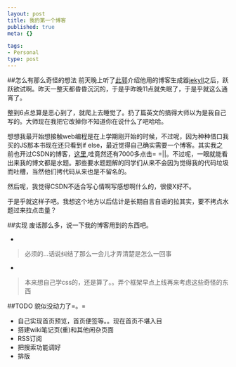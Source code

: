 ```yaml
--- 
layout: post
title: 我的第一个博客
published: true
meta: {}

tags: 
- Personal
type: post
---
```


##怎么有那么奇怪的想法
前天晚上听了[此郭](http://guoang.github.com)介绍他用的博客生成器[jekyll](https://github.com/mojombo/jekyll)之后，跃跃欲试啊。昨天一整天都昏昏沉沉的，于是乎昨晚11点就失眠了，于是乎就这么通宵了。

整到6点总算是恶心到了，就爬上去睡觉了。扔了篇英文的搞得大师以为是我自己写的。大师现在我把它改掉你不知道你在说什么了吧哈哈。

想想我最开始想接触web编程是在上学期刚开始的时候，不过呢，因为种种借口我买的JS那本书现在还只看到if else，最近觉得自己确实需要一个博客。其实我之前也开过CSDN的博客，[这里](http://blog.csdn.net/rptotal),哇竟然还有7000多点击= =||。不过呢，一眼就能看出来我的博文都是水题。那些要水题题解的同学们从来不会因为觉得我的代码垃圾而吐槽，当然他们拷代码从来也是不留名的。

然后呢，我觉得CSDN不适合写心情啊写感想啊什么的，很傻X好不。

于是乎就这样子吧。我想这个地方以后估计是长期自言自语的拉其实，要不拷点水题过来拉点击量？

##实现
废话那么多，说一下我的博客用到的东西吧。

* [jekyll]: https://github.com/mojombo/jekyll
 > 必须的...话说纠结了那么一会儿才弄清楚是怎么一回事
* [bootstrap]: http://twitter.github.com/bootstrap/
 > 本来想自己学css的，还是算了。。弄个框架早点上线再来考虑这些奇怪的东西

##TODO
貌似没动力了=。=

* 自己实现首页预览，首页便签等。。现在首页不堪入目
* 搭建wiki笔记页(重)和其他闲杂页面
* RSS订阅
* 把搜索功能调好
* 排版
